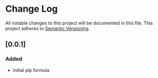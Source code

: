 # Change Log
All notable changes to this project will be documented in this file.
This project adheres to [Semantic Versioning](http://semver.org/).

## [0.0.1]
### Added
- Initial pip formula